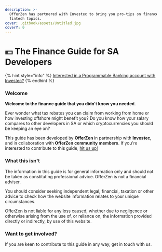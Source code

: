 ```yaml
---
description: >-
  OfferZen has partnered with Investec to bring you pro-tips on finance and
  fintech topics.
cover: .gitbook/assets/Untitled.jpg
coverY: 0
---
```


# 💵 The Finance Guide for SA Developers

{% hint style="info" %}
[Interested in a Programmable Banking account with Investec?](https://www.investec.com/en\_za/banking/programmable-banking.html#intouch)
{% endhint %}

### Welcome

**Welcome to the finance guide that you didn't know you needed**.&#x20;

Ever wonder what tax rebates you can claim from working from home or how investing offshore might benefit you? Do you know how your salary compares to other developers in SA or which cryptocurrencies you should be keeping an eye on?

This guide has been developed by **OfferZen** in partnership with **Investec**, and in collaboration with **OfferZen community members.** If you're interested to contribute to this guide, [hit us up!](./#keen-to-contribute)

### What this isn't

The information in this guide is for general information only and should not be taken as constituting professional advice. OfferZen is not a financial adviser.

You should consider seeking independent legal, financial, taxation or other advice to check how the website information relates to your unique circumstances.

OfferZen is not liable for any loss caused, whether due to negligence or otherwise arising from the use of, or reliance on, the information provided directly or indirectly, by use of this website.

### Want to get involved?

If you are keen to contribute to this guide in any way, get in touch with us.
